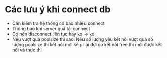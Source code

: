 # Các lưu ý khi connect db
- Cần kiểm tra hệ thống có bao nhiêu connect
- Thông báo khi server quá tải connect
- Có nên disconnect liên tục hay ko -> ko
- Nếu vượt quá poolsize thì sao: Nếu số lượng yêu kết nối vượt quá số lượng poolsize thi 
kết nối mới sẽ phải đợi có kết nối free thì mới được kết nối và thực thi